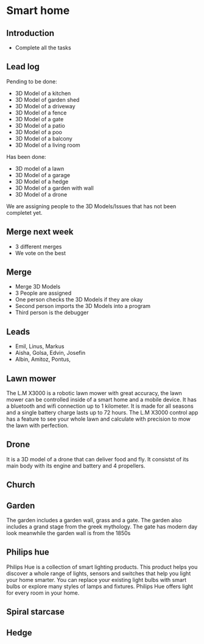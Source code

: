 
# Smart home

## Introduction

+ Complete all the tasks 

## Lead log
Pending to be done:
+  3D Model of a kitchen
+  3D Model of garden shed
+  3D Model of a driveway
+  3D Model of a fence
+  3D Model of a gate
+  3D Model of a patio
+  3D Model of a poo
+  3D Model of a balcony
+  3D Model of a living room

Has been done:
+ 3D model of a lawn
+ 3D Model of a garage
+ 3D Model of a hedge
+ 3D Model of a garden with wall
+ 3D Model of a drone

We are assigning people to the 3D Models/Issues that has not been completet yet.

## Merge next week
+ 3 different merges
+ We vote on the best

## Merge
+ Merge 3D Models
+ 3 People are assigned
+ One person checks the 3D Models if they are okay
+ Second person imports the 3D Models into a program
+ Third person is the debugger

## Leads
+ Emil, Linus, Markus
+ Aisha, Golsa, Edvin, Josefin
+ Albin, Amitoz, Pontus, 
## Lawn mower
The L.M X3000 is a robotic lawn mower with great accuracy, the lawn mower can be controlled inside of a smart home and a mobile device. It has a bluetooth and wifi connection up to 1 kilometer. It is made for all seasons and a single battery charge lasts up to 72 hours. The L.M X3000 control app has a feature to see your whole lawn and calculate with precision to mow the lawn with perfection.
## Drone
It is a 3D model of a drone that can deliver food and fly. It consistst of its main body with its engine and battery and 4 propellers. 
## Church
## Garden
The garden includes a garden wall, grass and a gate. The garden also includes a grand stage from the greek mythology. The gate has modern day look meanwhile the garden wall is from the 1850s
## Philips hue
Philips Hue is a collection of smart lighting products. This product helps you discover a whole range of lights, sensors and switches that help you light your home smarter. You can replace your existing light bulbs with smart bulbs or explore many styles of lamps and fixtures. Philips Hue offers light for every room in your home.
## Spiral starcase
## Hedge


